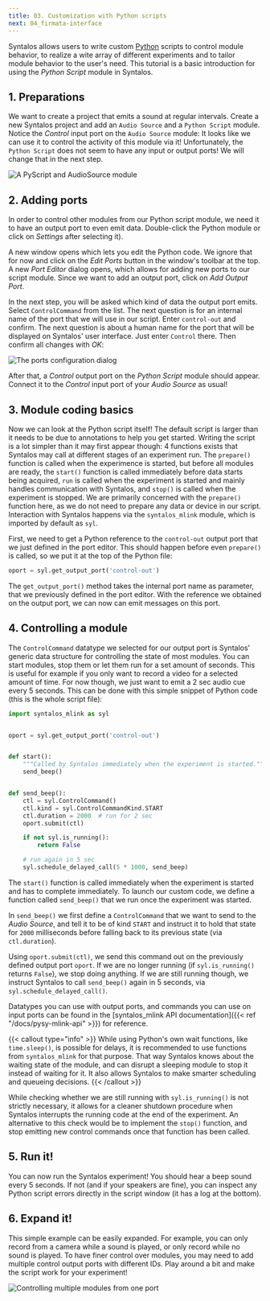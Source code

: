 ```yaml
---
title: 03. Customization with Python scripts
next: 04_firmata-interface
---
```


Syntalos allows users to write custom [Python](https://docs.python.org/3/tutorial/)
scripts to control module behavior, to realize a wite array of different experiments and to
tailor module behavior to the user's need.
This tutorial is a basic introduction for using the *Python Script* module in Syntalos.

## 1. Preparations

We want to create a project that emits a sound at regular intervals.
Create a new Syntalos project and add an `Audio Source` and a `Python Script` module.
Notice the *Control* input port on the `Audio Source` module: It looks like we can use it
to control the activity of this module via it! Unfortunately, the `Python Script` does not seem
to have any input or output ports!
We will change that in the next step.

![A PyScript and AudioSource module](/images/syntalos-pyscript-audiosrc-raw.avif)

## 2. Adding ports

In order to control other modules from our Python script module, we need it to have an output
port to even emit data. Double-click the Python module or click on *Settings* after selecting it).

A new window opens which lets you edit the Python code. We ignore that for now and click on the
*Edit Ports* button in the window's toolbar at the top. A new *Port Editor* dialog opens, which allows
for adding new ports to our script module.
Since we want to add an output port, click on *Add Output Port*.

In the next step, you will be asked which kind of data the output port emits. Select `ControlCommand`
from the list. The next question is for an internal name of the port that we will use in our script.
Enter `control-out` and confirm. The next question is about a human name for the port that will be
displayed on Syntalos' user interface. Just enter `Control` there.
Then confirm all changes with *OK*:

![The ports configuration dialog](/images/pyscript-ports-dialog.avif)

After that, a *Control* output port on the *Python Script* module should appear. Connect it to the *Control*
input port of your *Audio Source* as usual!

## 3. Module coding basics

Now we can look at the Python script itself! The default script is larger than it needs to be due to annotations
to help you get started. Writing the script is a lot simpler than it may first appear though:
4 functions exists that Syntalos may call at different stages of an experiment run.
The `prepare()` function is called when the experimence is started, but before all modules are ready, the
`start()` function is called immediately before data starts being acquired, `run` is called when the experiment
is started and mainly handles communication with Syntalos, and `stop()` is called when the experiment is stopped.
We are primarily concerned with the `prepare()` function here, as we do not need to prepare any data or device
in our script. Interaction with Syntalos happens via the `syntalos_mlink` module, which is imported by default
as `syl`.

First, we need to get a Python reference to the `control-out` output port that we just defined in the port editor.
This should happen before even `prepare()` is called, so we put it at the top of the Python file:

```python
oport = syl.get_output_port('control-out')
```

The `get_output_port()` method takes the internal port name as parameter, that we previously defined in the port editor.
With the reference we obtained on the output port, we can now can emit messages on this port.

## 4. Controlling a module

The `ControlCommand` datatype we selected for our output port is Syntalos' generic data structure for controlling
the state of most modules. You can start modules, stop them or let them run for a set amount of seconds.
This is useful for example if you only want to record a video for a selected amount of time.
For now though, we just want to emit a 2 sec audio cue every 5 seconds. This can be done with this simple snippet
of Python code (this is the whole script file):

```python {linenos=table,hl_lines=[9,14,16,22]}
import syntalos_mlink as syl


oport = syl.get_output_port('control-out')


def start():
    """Called by Syntalos immediately when the experiment is started."""
    send_beep()


def send_beep():
    ctl = syl.ControlCommand()
    ctl.kind = syl.ControlCommandKind.START
    ctl.duration = 2000  # run for 2 sec
    oport.submit(ctl)

    if not syl.is_running():
        return False

    # run again in 5 sec
    syl.schedule_delayed_call(5 * 1000, send_beep)
```

The `start()` function is called immediately when the experiment is started and has to complete immediately.
To launch our custom code, we define a function called `send_beep()` that we run once the experiment was started.

In `send_beep()` we first define a `ControlCommand` that we want to
send to the *Audio Source*, and tell it to be of kind `START` and instruct it to hold that state for `2000` milliseconds
before falling back to its previous state (via `ctl.duration`).

Using `oport.submit(ctl)`, we send this command out on the previously defined output port `oport`.
If we are no longer running (if `syl.is_running()` returns `False`), we stop doing anything. If we are still running though,
we instruct Syntalos to call `send_beep()` again in 5 seconds, via `syl.schedule_delayed_call()`.

Datatypes you can use with output ports, and commands you can use on input ports can be found in the
[syntalos_mlink API documentation]({{< ref "/docs/pysy-mlink-api" >}}) for reference.

{{< callout type="info" >}}
While using Python's own wait functions, like `time.sleep()`, is possible for delays, it is recommended to use
functions from `syntalos_mlink` for that purpose. That way Syntalos knows about the waiting state of the  module,
and can disrupt a sleeping module to stop it instead of waiting for it. It also allows Syntalos to make smarter
scheduling and queueing decisions.
{{< /callout >}}

While checking whether we are still running with `syl.is_running()` is not strictly necessary, it allows for a cleaner
shutdown procedure when Syntalos interrupts the running code at the end of the experiment.
An alternative to this check would be to implement the `stop()` function, and stop emitting new control commands once that
function has been called.

## 5. Run it!

You can now run the Syntalos experiment! You should hear a beep sound every 5 seconds. If not (and if your speakers are fine),
you can inspect any Python script errors directly in the script window (it has a log at the bottom).

## 6. Expand it!

This simple example can be easily expanded. For example, you can only record from a camera while a sound is played,
or only record while no sound is played.
To have finer control over modules, you may need to add multiple control output ports with different IDs.
Play around a bit and make the script work for your experiment!

![Controlling multiple modules from one port](/images/pyscript-audiosrc-recording-example.avif)

